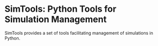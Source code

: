 # SimTools: Python Tools for Simulation Management

SimTools provides a set of tools facilitating management of simulations in
Python.
